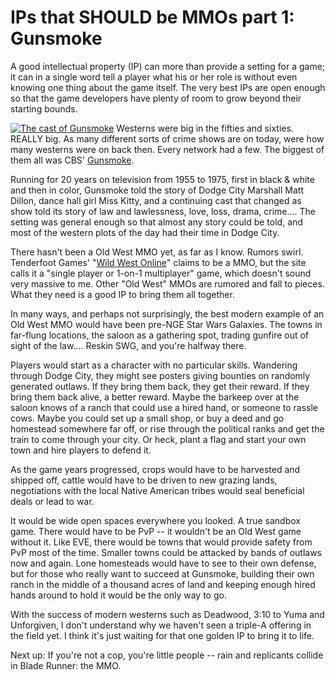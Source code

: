# IPs that SHOULD be MMOs part 1: Gunsmoke

A good intellectual property (IP) can more than provide a setting for a game; it can in a single word tell a player what his or her role is without even knowing one thing about the game itself. The very best IPs are open enough so that the game developers have plenty of room to grow beyond their starting bounds.

[![](http://westkarana.com/wp-content/uploads/2010/05/gunsmoke-225x225.jpg "The cast of Gunsmoke")](http://westkarana.com/wp-content/uploads/2010/05/gunsmoke.jpg)
Westerns were big in the fifties and sixties. REALLY big. As many different sorts of crime shows are on today, were how many westerns were on back then. Every network had a few. The biggest of them all was CBS' [Gunsmoke](http://en.wikipedia.org/wiki/Gunsmoke).

Running for 20 years on television from 1955 to 1975, first in black & white and then in color, Gunsmoke told the story of Dodge City Marshall Matt Dillon, dance hall girl Miss Kitty, and a continuing cast that changed as show told its story of law and lawlessness, love, loss, drama, crime.... The setting was general enough so that almost any story could be told, and most of the western plots of the day had their time in Dodge City.

There hasn't been a Old West MMO yet, as far as I know. Rumors swirl. Tenderfoot Games' "[Wild West Online](http://www.wildwestonline.com/)" claims to be a MMO, but the site calls it a "single player or 1-on-1 multiplayer" game, which doesn't sound very massive to me. Other "Old West" MMOs are rumored and fall to pieces. What they need is a good IP to bring them all together.

In many ways, and perhaps not surprisingly, the best modern example of an Old West MMO would have been pre-NGE Star Wars Galaxies. The towns in far-flung locations, the saloon as a gathering spot, trading gunfire out of sight of the law.... Reskin SWG, and you're halfway there.

Players would start as a character with no particular skills. Wandering through Dodge City, they might see posters giving bounties on randomly generated outlaws. If they bring them back, they get their reward. If they bring them back alive, a better reward. Maybe the barkeep over at the saloon knows of a ranch that could use a hired hand, or someone to rassle cows. Maybe you could set up a small shop, or buy a deed and go homestead somewhere far off, or rise through the political ranks and get the train to come through your city. Or heck, plant a flag and start your own town and hire players to defend it.

As the game years progressed, crops would have to be harvested and shipped off, cattle would have to be driven to new grazing lands, negotiations with the local Native American tribes would seal beneficial deals or lead to war.

It would be wide open spaces everywhere you looked. A true sandbox game. There would have to be PvP -- it wouldn't be an Old West game without it. Like EVE, there would be towns that would provide safety from PvP most of the time. Smaller towns could be attacked by bands of outlaws now and again. Lone homesteads would have to see to their own defense, but for those who really want to succeed at Gunsmoke, building their own ranch in the middle of a thousand acres of land and keeping enough hired hands around to hold it would be the only way to go.

With the success of modern westerns such as Deadwood, 3:10 to Yuma and Unforgiven, I don't understand why we haven't seen a triple-A offering in the field yet. I think it's just waiting for that one golden IP to bring it to life.

Next up: If you're not a cop, you're little people -- rain and replicants collide in Blade Runner: the MMO.

